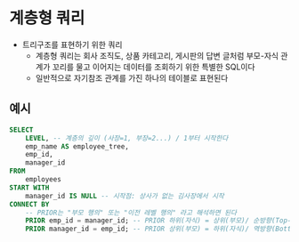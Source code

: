 # 계층형 쿼리

- 트리구조를 표현하기 위한 쿼리
  - 계층형 쿼리는 회사 조직도, 상품 카테고리, 게시판의 답변 글처럼 부모-자식 관계가 꼬리를 물고 이어지는 데이터를 조회하기 위한 특별한 SQL이다
  - 일반적으로 자기참조 관계를 가진 하나의 테이블로 표현된다

## 예시

```sql
SELECT
    LEVEL, -- 계층의 깊이 (사장=1, 부장=2...) / 1부터 시작한다
    emp_name AS employee_tree,
    emp_id,
    manager_id
FROM
    employees
START WITH
    manager_id IS NULL -- 시작점: 상사가 없는 김사장에서 시작
CONNECT BY
    -- PRIOR는 "부모 행의" 또는 "이전 레벨 행의" 라고 해석하면 된다
    PRIOR emp_id = manager_id; -- PRIOR 하위(자식) = 상위(부모)/ 순방향(Top-Down 전개)
    PRIOR manager_id = emp_id; -- PRIOR 상위(부모) = 하위(자식)/ 역방향(Bottom-Up 전개)
```